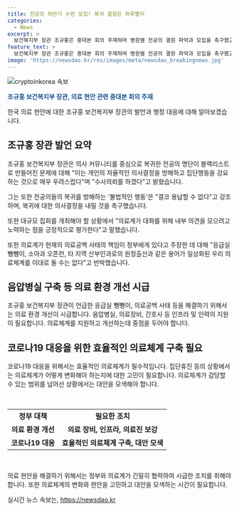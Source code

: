 ```yaml
---
title: 전공의 하반기 수련 모집! 복귀 결정은 하루빨리
categories:
  - News
excerpt: >
  보건복지부 장관 조규홍은 중대본 회의 주재하며 병원별 전공의 결원 파악과 모집을 촉구했고, 의사 커뮤니티에 나타난 블랙리스트 문제에 대해 엄정 대처를 강조했다. 또한, 휴진을 예고한 병원들을 비판하며 응급환자 진료 등 환자 보호를 담당할 것을 요청했고, 의료개혁특위에 참여를 촉구하였다. 또한, 필수의료 보상 강화와 건강보험 재정 지원 계획을 언급하며 정부의 의료정책에 대한 방향성을 제시했다.
feature_text: >
  보건복지부 장관 조규홍은 중대본 회의 주재하며 병원별 전공의 결원 파악과 모집을 촉구했고, 의사 커뮤니티에 나타난 블랙리스트 문제에 대해 엄정 대처를 강조했다. 또한, 휴진을 예고한 병원들을 비판하며 응급환자 진료 등 환자 보호를 담당할 것을 요청했고, 의료개혁특위에 참여를 촉구하였다. 또한, 필수의료 보상 강화와 건강보험 재정 지원 계획을 언급하며 정부의 의료정책에 대한 방향성을 제시했다.
image: 'https://newsdao.kr/res/images/meta/newsdao_breakingnews.jpg'
---
```


<p><img src="https://newsdao.kr/res/images/meta/newsdao_breakingnews.jpg" alt="cryptoinkorea 속보" /></p>

<p><b><span style="color: #1a5490;">조규홍 보건복지부 장관, 의료 현안 관련 중대본 회의 주재</span></b></p>

<p>한국 의료 현안에 대한 조규홍 보건복지부 장관의 발언과 행정 대응에 대해 알아보겠습니다.</p>

<h2 data-ke-size="size26">조규홍 장관 발언 요약</h2>

<p>조규홍 보건복지부 장관은 의사 커뮤니티를 중심으로 복귀한 전공의 명단이 블랙리스트로 만들어진 문제에 대해 "이는 개인의 자율적인 의사결정을 방해하고 집단행동을 강요하는 것으로 매우 우려스럽다"며 "수사의뢰를 하겠다"고 밝혔습니다.</p>

<p>그는 또한 전공의들의 복귀를 방해하는 '불법적인 행동'은 "결코 용납할 수 없다"고 강조하며, 복귀에 대한 의사결정을 내릴 것을 촉구했습니다.</p>

<p>또한 대규모 집회를 개최해야 할 상황에서 "의료계가 대화를 위해 내부 의견을 모으려고 노력하는 점을 긍정적으로 평가한다"고 말했습니다.</p>

<p>또한 의료계가 현재의 의료공백 사태의 책임이 정부에게 있다고 주장한 데 대해 "응급실 뺑뺑이, 소아과 오픈런, 타 지역 산부인과로의 원정출산과 같은 용어가 일상화된 우리 의료체계를 이대로 둘 수는 없다"고 반박했습니다.</p>

<h2 data-ke-size="size26">음압병실 구축 등 의료 환경 개선 시급</h2>

<p>조규홍 보건복지부 장관이 언급한 응급실 뺑뺑이, 의료공백 사태 등을 해결하기 위해서는 의료 환경 개선이 시급합니다. 음압병실, 의료장비, 간호사 등 인프라 및 인력의 지원이 필요합니다. 의료체계를 지원하고 개선하는데 중점을 두어야 합니다.</p>

<h2 data-ke-size="size26">코로나19 대응을 위한 효율적인 의료체계 구축 필요</h2>

<p>코로나19 대응을 위해서는 효율적인 의료체계가 필수적입니다. 집단휴진 등의 상황에서는 의료체계가 어떻게 변화해야 하는지에 대한 고민이 필요합니다. 의료체계가 감당할 수 있는 범위를 넘어선 상황에서는 대안을 모색해야 합니다.</p>

<p data-ke-size="size16">&nbsp;</p>

<table>
  <tbody>
    <tr>
      <td style="text-align: center; height: 17px;"><b>정부 대책</b></td>
      <td style="text-align: center; height: 17px;"><b>필요한 조치</b></td>
    </tr>
    <tr>
      <td style="text-align: center; height: 17px;"><b>의료 환경 개선</b></td>
      <td style="text-align: center; height: 17px;"><b>의료 장비, 인프라, 의료진 보강</b></td>
    </tr>
    <tr>
      <td style="text-align: center; height: 17px;"><b>코로나19 대응</b></td>
      <td style="text-align: center; height: 17px;"><b>효율적인 의료체계 구축, 대안 모색</b></td>
    </tr>
  </tbody>
</table>

<p data-ke-size="size16">&nbsp;</p>

<p>의료 현안을 해결하기 위해서는 정부와 의료계가 긴밀히 협력하여 시급한 조치를 취해야 합니다. 또한 의료체계의 변화와 현안을 고민하고 대안을 모색하는 시간이 필요합니다.</p>
실시간 뉴스 속보는, <a href="https://newsdao.kr" rel="dofollow">https://newsdao.kr</a>


